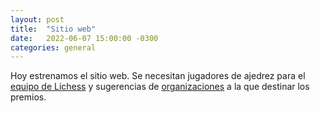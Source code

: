```yaml
---
layout: post
title:  "Sitio web"
date:   2022-06-07 15:00:00 -0300
categories: general
---
```

Hoy estrenamos el sitio web. Se necesitan jugadores de ajedrez para el [equipo de Lichess](https://lichess.org/team/memorial-margarita) y sugerencias de [organizaciones](/organizaciones.html) a la que destinar los premios.